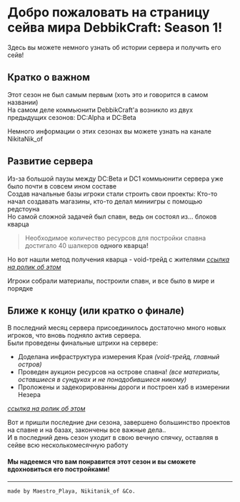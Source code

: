 # Добро пожаловать на страницу сейва мира DebbikCraft: Season 1!

Здесь вы можете немного узнать об истории сервера и получить его сейв!

## Кратко о важном

Этот сезон не был самым первым (хоть это и говорится в самом названии)  
На самом деле коммьюнити DebbikCraft'a возникло из двух предыдущих сезонов: DC:Alpha и DC:Beta

Немного информации о этих сезонах вы можете узнать на канале NikitaNik_of

## Развитие сервера

Из-за большой паузы между DC:Beta и DC1 коммьюнити сервера уже было почти в совсем ином составе  
Создав начальные базы игроки стали строить свои проекты: Кто-то начал создавать магазины, кто-то делал миниигры с помощью редстоуна  
Но самой сложной задачей был спавн, ведь он состоял из... блоков кварца  

> Необходимое количество ресурсов для постройки спавна достигало 40 шалкеров **одного кварца!**  

Но вот нашли метод получения кварца - void-трейд с жителями
*[ссылка на ролик об этом](https://youtu.be/W6oq4gqBZ_E?si=qdDYV6xHyUrzc4dL&t=351)*

Игроки собрали материалы, построили спавн, и все было в мире и порядке

## Ближе к концу (или кратко о финале)

В последний месяц сервера присоединилось достаточно много новых игроков, что вновь подняло актив сервера.  
Были проведены финальные штрихи на сервере:
- Доделана инфраструктура измерения Края *(void-трейд, главный остров)*
- Проведен аукцион ресурсов на острове спавна! *(все материалы, оставшиеся в сундуках и не понадобившиеся никому)*
- Проложены и задекорированны дороги и построен хаб в измерении Незера
  
*[ссылка на ролик об этом](https://www.youtube.com/watch?v=rTJu5WN-1IQ)*
 
Вот и пришли последние дни сезона, завершено большинство проектов на спавне и на базах, закончены все важные дела..  
И в последний день сезон уходит в свою вечную спячку, оставляя в сейве всю несколькомесячную работу



#### Мы надеемся что вам понравится этот сезон и вы сможете вдохновиться его постройками!

-----------------------------------------
`made by Maestro_Playa, Nikitanik_of &Co.`